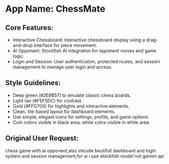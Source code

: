 # **App Name**: ChessMate

## Core Features:

- Interactive Chessboard: Interactive chessboard display using a drag-and-drop interface for piece movement.
- AI Opponent: Stockfish AI integration for opponent moves and game logic.
- Login and Session: User authentication, protected routes, and session management to manage user login and access.

## Style Guidelines:

- Deep green (#2E8B57) to emulate classic chess boards.
- Light tan (#F5F5DC) for contrast.
- Gold (#FFD700) for highlights and interactive elements.
- Clean, tile-based layout for dashboard elements.
- Use simple, elegant icons for settings, profile, and game options.
- Coin colors visible in black area; white coins visible in white area.

## Original User Request:
chess game with ai opponent,also inlcude beutifull dashboard and login system and session management,for ai i use stockfish model not gemini api
  